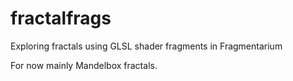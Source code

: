 # fractalfrags
Exploring fractals using GLSL shader fragments in Fragmentarium

For now mainly Mandelbox fractals.  